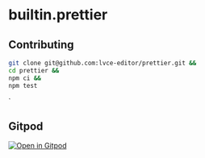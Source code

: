 # builtin.prettier

## Contributing

```sh
git clone git@github.com:lvce-editor/prettier.git &&
cd prettier &&
npm ci &&
npm test
```

`

## Gitpod

[![Open in Gitpod](https://gitpod.io/button/open-in-gitpod.svg)](https://gitpod.io/#https://github.com/lvce-editor/prettier)
